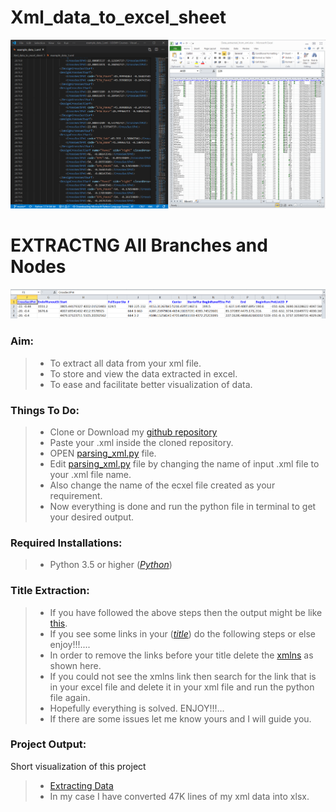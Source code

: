 # Xml_data_to_excel_sheet
![](https://github.com/rajith24/Xml_data_to_excel_sheet/blob/master/Extracting_Data_From_XML.PNG)
# EXTRACTNG All Branches and Nodes
![](https://github.com/rajith24/Xml_data_to_excel_sheet/blob/master/Title_extracted.PNG)
### Aim:
>   * To extract all data from your xml file.
>   * To store and view the data extracted in excel.
>   * To ease and facilitate better visualization of data.
### Things To Do:
>   * Clone or Download my [github repository](https://github.com/rajith24/Xml_data_to_excel_sheet.git)
>   * Paste your .xml inside the cloned repository.
>   * OPEN [parsing_xml.py](https://github.com/rajith24/Xml_data_to_excel_sheet/blob/master/parsing_xml.py) file.
>   * Edit [parsing_xml.py](https://github.com/rajith24/Xml_data_to_excel_sheet/blob/master/parsing_xml.py) file by changing the name of input .xml file to your .xml file name.
>   * Also change the name of the ecxel file created as your requirement.
>   * Now everything is done and run the python file in terminal to get your desired output.
### Required Installations:
>   * Python 3.5 or higher ([*Python*](https://www.python.org/downloads/release/python-370/))
### Title Extraction:
>   * If you have followed the above steps then the output might be like [this](https://github.com/rajith24/Xml_data_to_excel_sheet/blob/master/Title_extracted.PNG).
>   * If you see some links in your ([*title*](https://github.com/rajith24/Xml_data_to_excel_sheet/blob/master/your_data_has_been_extracted_1.xlsx)) do the following steps or else enjoy!!!....
>   * In order to remove the links before your title delete the [xmlns](https://github.com/rajith24/Xml_data_to_excel_sheet.git) as shown here.
>   * If you could not see the xmlns link then search for the link that is in your excel file and delete it in your xml file and run the python file again.
>   * Hopefully everything is solved. ENJOY!!!...
>   * If there are some issues let me know yours and I will guide you.

### Project Output:

Short visualization of this project 

>   * [Extracting Data](https://github.com/rajith24/Xml_data_to_excel_sheet/blob/master/Title_extracted.PNG)
>   * In my case I have converted 47K lines of my xml data into xlsx.
